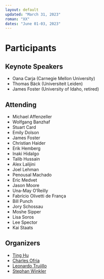 ```yaml
---
layout: default
updated: "March 31, 2023"
roman: "XX"
dates: "June 01-03, 2023"
---
```


# Participants

## Keynote Speakers

- Oana Carja (Carnegie Mellon University)
- Thomas Bäck (Universiteit Leiden)
- James Foster (University of Idaho, retired)

## Attending

- Michael Affenzeller
- Wolfgang Banzhaf	 
- Stuart Card
- Emily Dolson
- James Foster
- Christian Haider
- Erik Hemberg
- Inaki Hidalgo
- Talib Hussain
- Alex Lalijini
- Joel Lehman
- Penousal Machado
- Eric Medvet
- Jason Moore
- Una-May O’Reilly
- Fabrício Olivetti de França
- Bill Punch
- Jory Schossau
- Moshe Sipper
- Lisa Soros
- Lee Spector
- Kai Staats

## Organizers

- [Ting Hu](https://www.cs.queensu.ca/people/Ting/Hu)
- [Charles Ofria](https://www.egr.msu.edu/people/profile/ofria)
- [Leonardo Trujillo](https://www.researchgate.net/lab/Leonardo-Trujillo-Lab)
- [Stephan Winkler](http://bioinformatics.fh-hagenberg.at/site/index.php?id=36)
